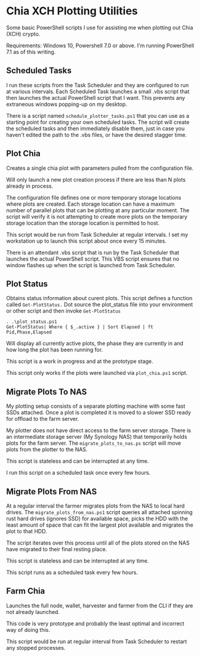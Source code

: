 # Chia XCH Plotting Utilities

Some basic PowerShell scripts I use for assisting me when plotting out Chia (XCH) crypto.

Requirements: Windows 10, Powershell 7.0 or above. I'm running PowerShell 7.1 as of this writing.

## Scheduled Tasks
I run these scripts from the Task Scheduler and they are configured to run at various intervals. Each Scheduled Task launches a small .vbs script that then launches the actual PowerShell script that I want. This prevents any extraneous windows popping-up on my desktop.

There is a script named `schedule_plotter_tasks.ps1` that you can use as a starting point for creating your own scheduled tasks. The script will create the scheduled tasks and then immediately disable them, just in case you haven't edited the path to the .vbs files, or have the desired stagger time.

## Plot Chia
Creates a single chia plot with parameters pulled from the configuration file.

Will only launch a new plot creation process if there are less than N plots already in process.

The configuration file defines one or more temporary storage locations where plots are created. Each storage location can have a maximum number of parallel plots that can be plotting at any particular moment. The script will verify it is not attempting to create more plots on the temporary storage location than the storage location is permitted to host.

This script would be run from Task Scheduler at regular intervals. I set my workstation up to launch this script about once every 15 minutes.

There is an attendant .vbs script that is run by the Task Scheduler that launches the actual PowerShell script. This VBS script ensures that no window flashes up when the script is launched from Task Scheduler.

## Plot Status
Obtains status information about curent plots. This script defines a function called `Get-PlotStatus.` Dot source the plot_status file into your environment or other script and then invoke `Get-PlotStatus`

```
. .\plot_status.ps1
Get-PlotStatus| Where { $_.active } | Sort Elapsed | ft Pid,Phase,Elapsed
```

Will display all currently active plots, the phase they are currently in and how long the plot has been running for.

This script is a work in progress and at the prototype stage.

This script only works if the plots were launched via `plot_chia.ps1` script.


## Migrate Plots To NAS
My plotting setup consists of a separate plotting machine with some fast SSDs attached. Once a plot is completed it is moved to a slower SSD ready for offload to the farm server.

My plotter does not have direct access to the farm server storage. There is an intermediate storage server (My Synology NAS) that temporarily holds plots for the farm server. The `migrate_plots_to_nas.ps` script will move plots from the plotter to the NAS.

This script is stateless and can be interrupted at any time.

I run this script on a scheduled task once every few hours.

## Migrate Plots From NAS
At a regular interval the farmer migrates plots from the NAS to local hard drives. The `migrate_plots_from_nas.ps1` script queries all attached spinning rust hard drives (ignores SSD) for available space, picks the HDD with the least amount of space that can fit the largest plot available and migrates the plot to that HDD.

The script iterates over this process until all of the plots stored on the NAS have migrated to their final resting place.

This script is stateless and can be interrupted at any time.

This script runs as a scheduled task every few hours.

## Farm Chia
Launches the full node, wallet, harvester and farmer from the CLI if they are not already launched.

This code is very prototype and probably the least optimal and incorrect way of doing this.

This script would be run at regular interval from Task Scheduler to restart any stopped processes.

